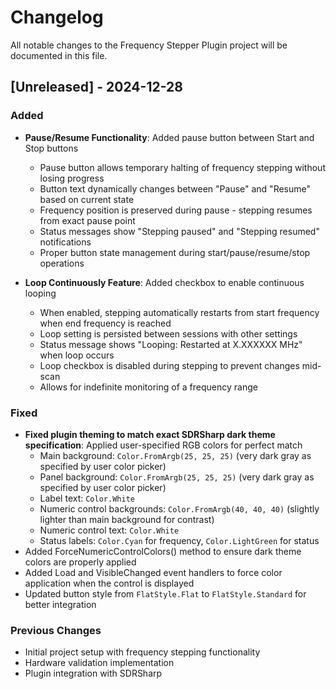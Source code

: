 # Changelog

All notable changes to the Frequency Stepper Plugin project will be documented in this file.

## [Unreleased] - 2024-12-28

### Added
- **Pause/Resume Functionality**: Added pause button between Start and Stop buttons
  - Pause button allows temporary halting of frequency stepping without losing progress
  - Button text dynamically changes between "Pause" and "Resume" based on current state
  - Frequency position is preserved during pause - stepping resumes from exact pause point
  - Status messages show "Stepping paused" and "Stepping resumed" notifications
  - Proper button state management during start/pause/resume/stop operations

- **Loop Continuously Feature**: Added checkbox to enable continuous looping
  - When enabled, stepping automatically restarts from start frequency when end frequency is reached
  - Loop setting is persisted between sessions with other settings
  - Status message shows "Looping: Restarted at X.XXXXXX MHz" when loop occurs
  - Loop checkbox is disabled during stepping to prevent changes mid-scan
  - Allows for indefinite monitoring of a frequency range

### Fixed
- **Fixed plugin theming to match exact SDRSharp dark theme specification**: Applied user-specified RGB colors for perfect match
  - Main background: `Color.FromArgb(25, 25, 25)` (very dark gray as specified by user color picker)
  - Panel background: `Color.FromArgb(25, 25, 25)` (very dark gray as specified by user color picker)
  - Label text: `Color.White`
  - Numeric control backgrounds: `Color.FromArgb(40, 40, 40)` (slightly lighter than main background for contrast)
  - Numeric control text: `Color.White`
  - Status labels: `Color.Cyan` for frequency, `Color.LightGreen` for status
- Added ForceNumericControlColors() method to ensure dark theme colors are properly applied
- Added Load and VisibleChanged event handlers to force color application when the control is displayed
- Updated button style from `FlatStyle.Flat` to `FlatStyle.Standard` for better integration

### Previous Changes
- Initial project setup with frequency stepping functionality
- Hardware validation implementation
- Plugin integration with SDRSharp 